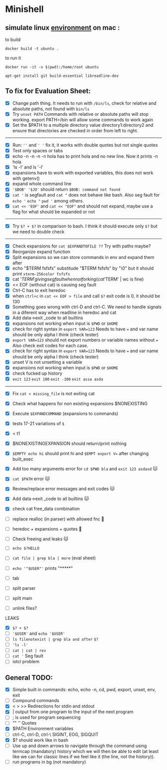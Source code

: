 # Minishell

## simulate linux [environment](https://gist.github.com/CarloCattano/73482a9e846e27165e85dcf32cda91ad) on mac :

to build
```
docker build -t ubuntu .
```

to run it
```
docker run -it -v $(pwd):/home/root ubuntu

apt-get install git build-essential libreadline-dev
```

## To fix for Evaluation Sheet:
- [x] Change path thing. It needs to run with `/bin/ls`, check for relative and absolute paths, not found with `bin/ls`
- [x] Try `unset PATH` Commands with relative or absolute paths will stop working. export PATH=/bin  will allow some commands to work again
- [x] Set the $PATH to a multiple directory value directory1:directory2 and ensure that directories are checked in order from left to right.
---
- [x] Run: `''` and  `' '` fix it, it works with double quotes but not single quotes
- [x] Test only spaces or tabs
- [x] echo -n -n -n -n hola has to print hola and no new line. Now it prints -n hola
- [x] 'ls -l'  and ls '-l'
- [x] expansions have to work with exported variables, this does not work with getenv()
- [x] expand whole command line
- [x] `'$BOB' '$JO'` should return `$BOB: command not found` 
- [x] `cat '` is segfault and `cat "` does not behave like bash. Also seg fault for `echo '` `echo "` `pwd '` among others.
- [x] `cat << 'EOF'` and `cat << "EOF"`  and should not expand, maybe use a flag for what should be expanded or not
---
- [x] Try `$? + $?` in comparison to bash. I think it should execute only `$?` but we need to double check
---
- [x] Check expansions for `cat $EXPANDTOFILE ??` Try with paths maybe?
- [x] Reorganize expand function
- [x] Split expansions so we can store commands in env and expand them after
- [x] echo "$TERM fsfsfs" substitude "$TERM fsfsfs" by "\0" but it should print `xterm-256color fsfsfs`
- [x] cat '$TERM' giving seg fault when not forking ( cat '$TERM' | wc is fine)
- [x] << EOF (without cat) is causing seg fault
- [x] Ctrl-C has to exit heredoc
- [x] when `ctrl+c` in `cat << EOF > file` and call `$?` exit code is 0, it should be 130
- [x] Something goes wrong with ctrl-D and ctrl-C. We need to handle signals in a diferent way when readline in heredoc and cat
- [x] Add data->exit _code to all builtins
- [x] expansions not working when input is `$PWD` or `$HOME`
- [x] check for right syntax in `export VAR=123` Needs to have `=` and var name should be only alpha I think (check tester)
- [x] `export VAR=123` should not export numbers or variable names without `=` Also check exit codes for each case.
- [x] check for right syntax in `export VAR=123` Needs to have `=` and var name should be only alpha I think (check tester)
- [x] unset V is not unsetting a variable
- [x] expansions not working when input is `$PWD` or `$HOME`
- [x] check fucked up history
- [x] `exit 123` `exit 100` `exit -100` `exit assa asda`
---
- [x] Fix `cat < missing_file` is not exiting cat
- [x] Check what happens for non existing expansions $NONEXISTING 
- [x] Execute `$EXPANDCOMMAND` (expansions to commands)
- [x] tests 17-21 variations of `$`
- [x] < t1
- [x] $NONEXISTINGEXPANSION should return/print nothing 
- [x] `$EMPTY echo hi` should print hi and `$EMPT export V=` after changing built_exec
- [x] Add too many arguments error for `cd $PWD bla` and `exit 123 asdasd` :cat:

- [x] `cat $PATH` error :cat:
- [x] Review/replace error messages and exit codes :cat:
- [x] Add data->exit _code to all builtins :cat:
- [x] check cat free_data combination
      
- [ ] replace realloc (in parser) with allowed fnc :face_with_peeking_eye:
- [ ] heredoc + expansions + quotes :face_with_peeking_eye:
- [ ] Check freeing and leaks :cat:
- [ ] `echo $?HELLO`
- [ ] `cat file | grep bla | more` (eval sheet)
- [ ] `echo '"$USER"'` prints "*****"
- [ ] tab
- [ ] split parser
- [ ] split main
- [ ] unlink files?

LEAKS
- [x] `$? + $?`
- [ ] `'$USER'` and `echo '$USER'`
- [ ] `ls filenotexist | grep bla and after` `$?`
- [ ] `'ls -l'`
- [ ] `cat | cat | rev`
- [ ] `cat '` Seg fault
- [ ] iotcl problem
      
## General TODO:
- [x] Simple built in commands: echo, echo -n, cd, pwd, export, unset, env, exit
- [ ] Compound commands
- [x] < > >>  Redirections for stdin and stdout
- [x] | output from one program to the input of the next program
- [ ] ; is used for program sequencing
- [ ] "" '' Quotes
- [x] $PATH Environment variables
- [ ] ctrl-C, ctrl-D, ctrl-\  SIGINT, EOG, SIGQUIT
- [x] $? should work like in bash
- [ ] Use up and down arrows to navigate through the command using termcap (mandatory) history which we will then be able to edit (at least like we can for classic lines if we feel like it (the line, not the history)).
- [ ] run programs in bg (not mandatory)
